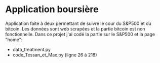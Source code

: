 # Application boursière

Application faite à deux permettant de suivre le cour du S&P500 et du bitcoin. Les données sont web scrapées et la partie bitcoin est non fonctionnelle.
Dans ce projet j'ai codé la partie sur le S&P500 et la page "home":
- data_treatment.py
- code_Tessan_et_Max.py (ligne 26 à 218)
